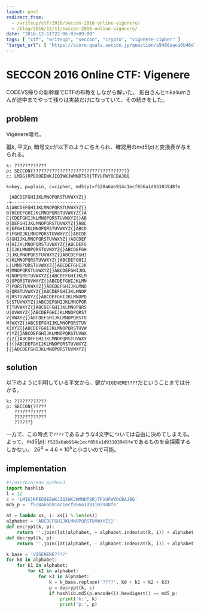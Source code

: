 ```yaml
---
layout: post
redirect_from:
  - /writeup/ctf/2016/seccon-2016-online-vigenere/
  - /blog/2016/12/11/seccon-2016-online-vigenere/
date: "2016-12-11T22:06:03+09:00"
tags: [ "ctf", "writeup", "seccon", "crypto", "vigenere-cipher" ]
"target_url": [ "https://score-quals.seccon.jp/question/a5480aaca0b46d7785bd9916186ede557a91835f" ]
---
```


# SECCON 2016 Online CTF: Vigenere

CODEVS帰りの新幹線でCTFの布教をしながら解いた。
影白さんとhikaliumさんが途中までやって残りは実装だけになっていて、その続きをした。

## problem

Vigenere暗号。

鍵$k$, 平文$p$, 暗号文$c$が以下のように与えられ、確認用の$\mathrm{md5}(p)$と変換表が与えられる。

```
k: ????????????
p: SECCON{???????????????????????????????????}
c: LMIG}RPEDOEEWKJIQIWKJWMNDTSR}TFVUFWYOCBAJBQ

k=key, p=plain, c=cipher, md5(p)=f528a6ab914c1ecf856a1d93103948fe

 |ABCDEFGHIJKLMNOPQRSTUVWXYZ{}
-+----------------------------
A|ABCDEFGHIJKLMNOPQRSTUVWXYZ{}
B|BCDEFGHIJKLMNOPQRSTUVWXYZ{}A
C|CDEFGHIJKLMNOPQRSTUVWXYZ{}AB
D|DEFGHIJKLMNOPQRSTUVWXYZ{}ABC
E|EFGHIJKLMNOPQRSTUVWXYZ{}ABCD
F|FGHIJKLMNOPQRSTUVWXYZ{}ABCDE
G|GHIJKLMNOPQRSTUVWXYZ{}ABCDEF
H|HIJKLMNOPQRSTUVWXYZ{}ABCDEFG
I|IJKLMNOPQRSTUVWXYZ{}ABCDEFGH
J|JKLMNOPQRSTUVWXYZ{}ABCDEFGHI
K|KLMNOPQRSTUVWXYZ{}ABCDEFGHIJ
L|LMNOPQRSTUVWXYZ{}ABCDEFGHIJK
M|MNOPQRSTUVWXYZ{}ABCDEFGHIJKL
N|NOPQRSTUVWXYZ{}ABCDEFGHIJKLM
O|OPQRSTUVWXYZ{}ABCDEFGHIJKLMN
P|PQRSTUVWXYZ{}ABCDEFGHIJKLMNO
Q|QRSTUVWXYZ{}ABCDEFGHIJKLMNOP
R|RSTUVWXYZ{}ABCDEFGHIJKLMNOPQ
S|STUVWXYZ{}ABCDEFGHIJKLMNOPQR
T|TUVWXYZ{}ABCDEFGHIJKLMNOPQRS
U|UVWXYZ{}ABCDEFGHIJKLMNOPQRST
V|VWXYZ{}ABCDEFGHIJKLMNOPQRSTU
W|WXYZ{}ABCDEFGHIJKLMNOPQRSTUV
X|XYZ{}ABCDEFGHIJKLMNOPQRSTUVW
Y|YZ{}ABCDEFGHIJKLMNOPQRSTUVWX
Z|Z{}ABCDEFGHIJKLMNOPQRSTUVWXY
{|{}ABCDEFGHIJKLMNOPQRSTUVWXYZ
}|}ABCDEFGHIJKLMNOPQRSTUVWXYZ{
```

## solution

以下のように判明している平文から、鍵が`VIGENERE????`だということまでは分かる。

```
k: ????????????
p: SECCON{?????
   ????????????
   ????????????
   ??????}
```

一方で、この時点で`????`であるような$4$文字については自由に決めてしまえる。
よって、$\mathrm{md5}(p)$: `f528a6ab914c1ecf856a1d93103948fe`であるものを全探索するしかない。
$26^4 \approx 4.6 \times 10^5$と小さいので可能。

## implementation

``` python
#!/usr/bin/env python3
import hashlib
l = 12
c = 'LMIG}RPEDOEEWKJIQIWKJWMNDTSR}TFVUFWYOCBAJBQ'
md5_p = 'f528a6ab914c1ecf856a1d93103948fe'

at = lambda xs, i: xs[i % len(xs)]
alphabet = 'ABCDEFGHIJKLMNOPQRSTUVWXYZ{}'
def encrypt(k, p):
    return ''.join([at(alphabet, + alphabet.index(at(k, i)) + alphabet.index(p[i])) for i in range(len(p))])
def decrypt(k, p):
    return ''.join([at(alphabet, - alphabet.index(at(k, i)) + alphabet.index(p[i])) for i in range(len(p))])

k_base = 'VIGENERE????'
for k0 in alphabet:
    for k1 in alphabet:
        for k2 in alphabet:
            for k3 in alphabet:
                k = k_base.replace('????', k0 + k1 + k2 + k3)
                p = decrypt(k, c)
                if hashlib.md5(p.encode()).hexdigest() == md5_p:
                    print('k:', k)
                    print('p:', p)
```
